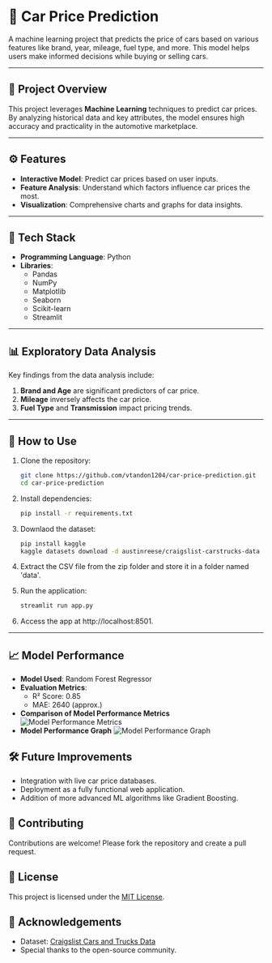 # 🚗 Car Price Prediction   

A machine learning project that predicts the price of cars based on various features like brand, year, mileage, fuel type, and more. This model helps users make informed decisions while buying or selling cars.  

---

## 📝 Project Overview  

This project leverages **Machine Learning** techniques to predict car prices. By analyzing historical data and key attributes, the model ensures high accuracy and practicality in the automotive marketplace.  

---

## ⚙️ Features  

- **Interactive Model**: Predict car prices based on user inputs.  
- **Feature Analysis**: Understand which factors influence car prices the most.  
- **Visualization**: Comprehensive charts and graphs for data insights.  

---

## 🔧 Tech Stack  

- **Programming Language**: Python  
- **Libraries**:  
  - Pandas  
  - NumPy  
  - Matplotlib  
  - Seaborn  
  - Scikit-learn
  - Streamlit 


---

## 📊 Exploratory Data Analysis  

Key findings from the data analysis include:  
1. **Brand and Age** are significant predictors of car price.  
2. **Mileage** inversely affects the car price.  
3. **Fuel Type** and **Transmission** impact pricing trends.  

---

## 🚀 How to Use  

1. Clone the repository:  
   ```bash  
   git clone https://github.com/vtandon1204/car-price-prediction.git  
   cd car-price-prediction 

2. Install dependencies:
   ```bash
   pip install -r requirements.txt

3. Downlaod the dataset:
    ```bash
    pip install kaggle
    kaggle datasets download -d austinreese/craigslist-carstrucks-data

4. Extract the CSV file from the zip folder and store it in a folder named 'data'.

5. Run the application:
   ```bash
   streamlit run app.py
   
6. Access the app at http://localhost:8501.

---

## 📈 Model Performance
- **Model Used**: Random Forest Regressor
- **Evaluation Metrics**:
    - R² Score: 0.85
    - MAE: 2640 (approx.)
- **Comparison of Model Performance Metrics**
  ![Model Performance Metrics](Comparison_Model_Performace_Metrics.jpg)
- **Model Performance Graph**
  ![Model Performance Graph](Overall-Performance.jpg)
  

## 🛠️ Future Improvements
- Integration with live car price databases.
- Deployment as a fully functional web application.
- Addition of more advanced ML algorithms like Gradient Boosting.

## 🤝 Contributing
Contributions are welcome! Please fork the repository and create a pull request.

## 📄 License
This project is licensed under the [MIT License](https://opensource.org/licenses/MIT).

## 🙌 Acknowledgements
- Dataset: [Craigslist Cars and Trucks Data](https://www.kaggle.com/datasets/austinreese/craigslist-carstrucks-data)
- Special thanks to the open-source community.

